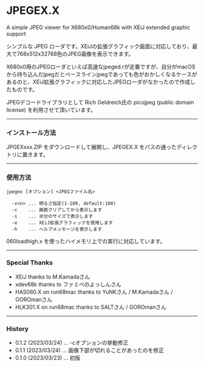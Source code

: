 # JPEGEX.X

A simple JPEG viewer for X680x0/Human68k with XEiJ extended graphic support

シンプルな JPEG ローダです。XEiJの拡張グラフィック画面に対応しており、最大で768x512x32768色のJPEG画像を表示できます。

X680x0用のJPEGローダといえば高速なjpeged.rが定番ですが、自分がmacOSから持ち込んだjpegだとベースラインjpegであっても色がおかしくなるケースがあるのと、XEiJ拡張グラフィックに対応したJPEGローダがなかったので作成したものです。

JPEGデコードライブラリとして Rich Geldreich氏の picojpeg (public domain license) を利用させて頂いています。

---

### インストール方法

JPGEXxxx.ZIP をダウンロードして展開し、JPEGEX.X をパスの通ったディレクトリに置きます。

---

### 使用方法

    jpegex [オプション] <JPEGファイル名>

      -v<n> ... 明るさ指定(1-100, default:100)
      -c    ... 画面クリアしてから表示します
      -s    ... 半分のサイズで表示します
      -e    ... XEiJ拡張グラフィックを使用します
      -h    ... ヘルプメッセージを表示します

060loadhigh.x を使ったハイメモリ上での実行に対応しています。

---

### Special Thanks

* XEiJ thanks to M.Kamadaさん
* xdev68k thanks to ファミべのよっしんさん
* HAS060.X on run68mac thanks to YuNKさん / M.Kamadaさん / GOROmanさん
* HLK301.X on run68mac thanks to SALTさん / GOROmanさん

---

### History

* 0.1.2 (2023/03/24) ... -cオプションの挙動修正
* 0.1.1 (2023/03/24) ... 画像下部が切れることがあったのを修正
* 0.1.0 (2023/03/23) ... 初版
